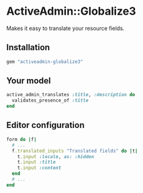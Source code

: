 # ActiveAdmin::Globalize3

Makes it easy to translate your resource fields.

## Installation

```ruby
gem "activeadmin-globalize3"
```
## Your model

```ruby
active_admin_translates :title, :description do
  validates_presence_of :title
end
```
## Editor configuration

```ruby
form do |f|
  # ...
  f.translated_inputs "Translated fields" do |t|
    t.input :locale, as: :hidden
    t.input :title
    t.input :content
  end
  # ...
end
```
